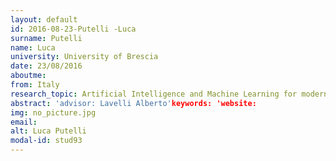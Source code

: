 ```yaml
---
layout: default 
id: 2016-08-23-Putelli -Luca
surname: Putelli 
name: Luca
university: University of Brescia
date: 23/08/2016
aboutme: 
from: Italy
research_topic: Artificial Intelligence and Machine Learning for modern applications/Intelligenza Artificiale e Machine Learning per Applicazioni Moderne
abstract: 'advisor: Lavelli Alberto'keywords: 'website: 
img: no_picture.jpg
email: 
alt: Luca Putelli 
modal-id: stud93
---
```

